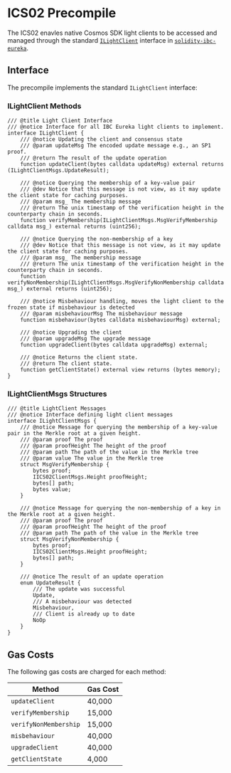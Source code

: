 # ICS02 Precompile

The ICS02 enavles native Cosmos SDK light clients to be accessed and managed through the standard [`ILightClient`](https://github.com/cosmos/solidity-ibc-eureka/blob/906ee5954e5817c408c0d86bee99197a655b1d95/contracts/interfaces/ILightClient.sol) interface in [`solidity-ibc-eureka`](https://github.com/cosmos/solidity-ibc-eureka).

## Interface

The precompile implements the standard `ILightClient` interface:

### ILightClient Methods

```solidity
/// @title Light Client Interface
/// @notice Interface for all IBC Eureka light clients to implement.
interface ILightClient {
    /// @notice Updating the client and consensus state
    /// @param updateMsg The encoded update message e.g., an SP1 proof.
    /// @return The result of the update operation
    function updateClient(bytes calldata updateMsg) external returns (ILightClientMsgs.UpdateResult);

    /// @notice Querying the membership of a key-value pair
    /// @dev Notice that this message is not view, as it may update the client state for caching purposes.
    /// @param msg_ The membership message
    /// @return The unix timestamp of the verification height in the counterparty chain in seconds.
    function verifyMembership(ILightClientMsgs.MsgVerifyMembership calldata msg_) external returns (uint256);

    /// @notice Querying the non-membership of a key
    /// @dev Notice that this message is not view, as it may update the client state for caching purposes.
    /// @param msg_ The membership message
    /// @return The unix timestamp of the verification height in the counterparty chain in seconds.
    function verifyNonMembership(ILightClientMsgs.MsgVerifyNonMembership calldata msg_) external returns (uint256);

    /// @notice Misbehaviour handling, moves the light client to the frozen state if misbehaviour is detected
    /// @param misbehaviourMsg The misbehaviour message
    function misbehaviour(bytes calldata misbehaviourMsg) external;

    /// @notice Upgrading the client
    /// @param upgradeMsg The upgrade message
    function upgradeClient(bytes calldata upgradeMsg) external;

    /// @notice Returns the client state.
    /// @return The client state.
    function getClientState() external view returns (bytes memory);
}
```

### ILightClientMsgs Structures

```solidity
/// @title LightClient Messages
/// @notice Interface defining light client messages
interface ILightClientMsgs {
    /// @notice Message for querying the membership of a key-value pair in the Merkle root at a given height.
    /// @param proof The proof
    /// @param proofHeight The height of the proof
    /// @param path The path of the value in the Merkle tree
    /// @param value The value in the Merkle tree
    struct MsgVerifyMembership {
        bytes proof;
        IICS02ClientMsgs.Height proofHeight;
        bytes[] path;
        bytes value;
    }

    /// @notice Message for querying the non-membership of a key in the Merkle root at a given height.
    /// @param proof The proof
    /// @param proofHeight The height of the proof
    /// @param path The path of the value in the Merkle tree
    struct MsgVerifyNonMembership {
        bytes proof;
        IICS02ClientMsgs.Height proofHeight;
        bytes[] path;
    }

    /// @notice The result of an update operation
    enum UpdateResult {
        /// The update was successful
        Update,
        /// A misbehaviour was detected
        Misbehaviour,
        /// Client is already up to date
        NoOp
    }
}
```

## Gas Costs

The following gas costs are charged for each method:


| Method | Gas Cost |
|--------|----------|
| `updateClient` | 40,000 |
| `verifyMembership` | 15,000 |
| `verifyNonMembership` | 15,000 |
| `misbehaviour` | 40,000 |
| `upgradeClient` | 40,000 |
| `getClientState` | 4,000 |
